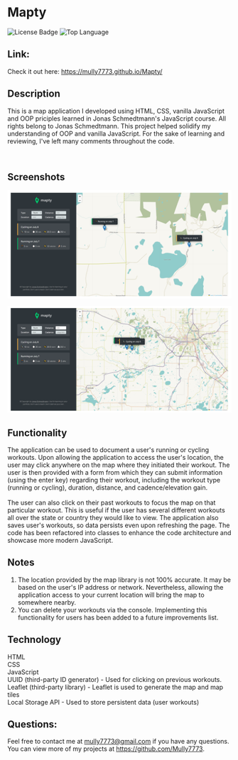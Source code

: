# Mapty

![License Badge](https://img.shields.io/github/license/Mully7773/Mapty)
![Top Language](https://img.shields.io/github/languages/top/Mully7773/Mapty)

## Link:

Check it out here: https://mully7773.github.io/Mapty/

## Description

This is a map application I developed using HTML, CSS, vanilla JavaScript and OOP priciples learned in Jonas Schmedtmann's JavaScript course. All rights belong to Jonas Schmedtmann.
This project helped solidify my understanding of OOP and vanilla JavaScript. For the sake of learning and reviewing, I've left many comments throughout the code.

<br>

## Screenshots

![Screenshot of map with two workouts zoomed-in](./screenshots/2022-07-08.png)

![Screenshot of map with two workouts zoomed-out](<./screenshots/2022-07-08%20(1).png>)

## Functionality

The application can be used to document a user's running or cycling workouts. Upon allowing the application to access the user's location, the user may click anywhere on the map where they initiated their workout. The user is then provided with a form from which they can submit information (using the enter key) regarding their workout, including the workout type (running or cycling), duration, distance, and cadence/elevation gain.
<br>
<br>
The user can also click on their past workouts to focus the map on that particular workout. This is useful if the user has several different workouts all over the state or country they would like to view. The application also saves user's workouts, so data persists even upon refreshing the page. The code has been refactored into classes to enhance the code architecture and showcase more modern JavaScript.
<br>

## Notes

1. The location provided by the map library is not 100% accurate. It may be based on the user's IP address or network. Nevertheless, allowing the application access to your current location will bring the map to somewhere nearby.
2. You can delete your workouts via the console. Implementing this functionality for users has been added to a future improvements list.

## Technology

HTML
<br>
CSS
<br>
JavaScript
<br>
UUID (third-party ID generator) - Used for clicking on previous workouts.
<br>
Leaflet (third-party library) - Leaflet is used to generate the map and map tiles
<br>
Local Storage API - Used to store persistent data (user workouts)

## Questions:

Feel free to contact me at mully7773@gmail.com if you have any questions. <br>
You can view more of my projects at https://github.com/Mully7773.
